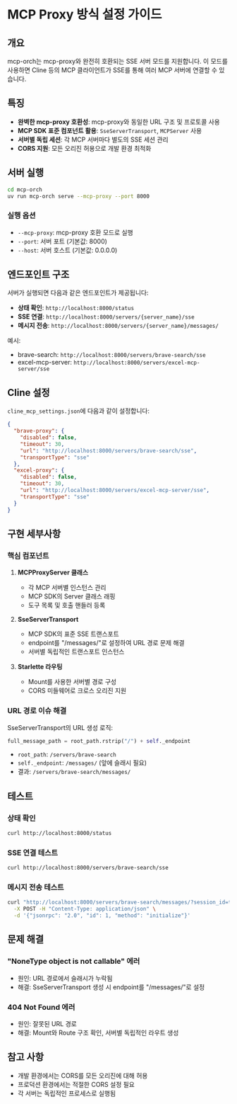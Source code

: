 # MCP Proxy 방식 설정 가이드

## 개요

mcp-orch는 mcp-proxy와 완전히 호환되는 SSE 서버 모드를 지원합니다. 이 모드를 사용하면 Cline 등의 MCP 클라이언트가 SSE를 통해 여러 MCP 서버에 연결할 수 있습니다.

## 특징

- **완벽한 mcp-proxy 호환성**: mcp-proxy와 동일한 URL 구조 및 프로토콜 사용
- **MCP SDK 표준 컴포넌트 활용**: `SseServerTransport`, `MCPServer` 사용
- **서버별 독립 세션**: 각 MCP 서버마다 별도의 SSE 세션 관리
- **CORS 지원**: 모든 오리진 허용으로 개발 환경 최적화

## 서버 실행

```bash
cd mcp-orch
uv run mcp-orch serve --mcp-proxy --port 8000
```

### 실행 옵션

- `--mcp-proxy`: mcp-proxy 호환 모드로 실행
- `--port`: 서버 포트 (기본값: 8000)
- `--host`: 서버 호스트 (기본값: 0.0.0.0)

## 엔드포인트 구조

서버가 실행되면 다음과 같은 엔드포인트가 제공됩니다:

- **상태 확인**: `http://localhost:8000/status`
- **SSE 연결**: `http://localhost:8000/servers/{server_name}/sse`
- **메시지 전송**: `http://localhost:8000/servers/{server_name}/messages/`

예시:
- brave-search: `http://localhost:8000/servers/brave-search/sse`
- excel-mcp-server: `http://localhost:8000/servers/excel-mcp-server/sse`

## Cline 설정

`cline_mcp_settings.json`에 다음과 같이 설정합니다:

```json
{
  "brave-proxy": {
    "disabled": false,
    "timeout": 30,
    "url": "http://localhost:8000/servers/brave-search/sse",
    "transportType": "sse"
  },
  "excel-proxy": {
    "disabled": false,
    "timeout": 30,
    "url": "http://localhost:8000/servers/excel-mcp-server/sse",
    "transportType": "sse"
  }
}
```

## 구현 세부사항

### 핵심 컴포넌트

1. **MCPProxyServer 클래스**
   - 각 MCP 서버별 인스턴스 관리
   - MCP SDK의 Server 클래스 래핑
   - 도구 목록 및 호출 핸들러 등록

2. **SseServerTransport**
   - MCP SDK의 표준 SSE 트랜스포트
   - endpoint를 "/messages/"로 설정하여 URL 경로 문제 해결
   - 서버별 독립적인 트랜스포트 인스턴스

3. **Starlette 라우팅**
   - Mount를 사용한 서버별 경로 구성
   - CORS 미들웨어로 크로스 오리진 지원

### URL 경로 이슈 해결

SseServerTransport의 URL 생성 로직:
```python
full_message_path = root_path.rstrip("/") + self._endpoint
```

- `root_path`: `/servers/brave-search`
- `self._endpoint`: `/messages/` (앞에 슬래시 필요)
- 결과: `/servers/brave-search/messages/`

## 테스트

### 상태 확인
```bash
curl http://localhost:8000/status
```

### SSE 연결 테스트
```bash
curl http://localhost:8000/servers/brave-search/sse
```

### 메시지 전송 테스트
```bash
curl "http://localhost:8000/servers/brave-search/messages/?session_id=test123" \
  -X POST -H "Content-Type: application/json" \
  -d '{"jsonrpc": "2.0", "id": 1, "method": "initialize"}'
```

## 문제 해결

### "NoneType object is not callable" 에러
- 원인: URL 경로에서 슬래시가 누락됨
- 해결: SseServerTransport 생성 시 endpoint를 "/messages/"로 설정

### 404 Not Found 에러
- 원인: 잘못된 URL 경로
- 해결: Mount와 Route 구조 확인, 서버별 독립적인 라우트 생성

## 참고 사항

- 개발 환경에서는 CORS를 모든 오리진에 대해 허용
- 프로덕션 환경에서는 적절한 CORS 설정 필요
- 각 서버는 독립적인 프로세스로 실행됨
